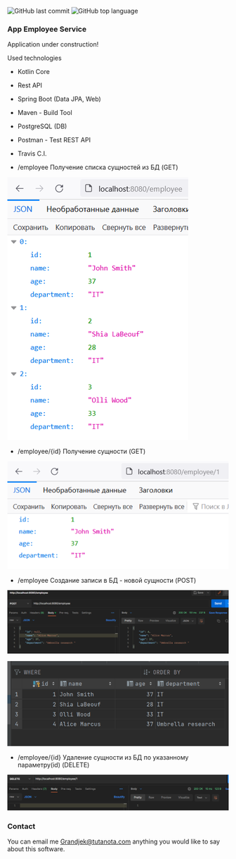 ![GitHub last commit](https://img.shields.io/github/last-commit/Halsyon/Employee?logo=github)
![GitHub top language](https://img.shields.io/github/languages/top/Halsyon/Employee?logo=kotlin)

### App Employee Service

Application under construction!

Used technologies
- Kotlin Core
- Rest API
- Spring Boot (Data JPA, Web)
- Maven - Build Tool
- PostgreSQL (DB)
- Postman - Test REST API
- Travis C.I.

- /employee Получение списка сущностей из БД (GET)

![Image of Arch](https://github.com/Halsyon/Employee/blob/master/image/Screenshot_4.png)

- /employee/{id} Получение сущности (GET)

![Image of Arch](https://github.com/Halsyon/Employee/blob/master/image/Screenshot_3.png)


- /employee Создание записи в БД - новой сущности (POST)

![Image of Arch](https://github.com/Halsyon/Employee/blob/master/image/Screenshot_5.png)

![Image of Arch](https://github.com/Halsyon/Employee/blob/master/image/Screenshot_6.png)

- /employee/{id} Удаление сущности из БД по указанному параметру(id) (DELETE)

![Image of Arch](https://github.com/Halsyon/Employee/blob/master/image/Screenshot_7.png)



### Contact

You can email me <Grandjek@tutanota.com> anything you would like to say about this software.